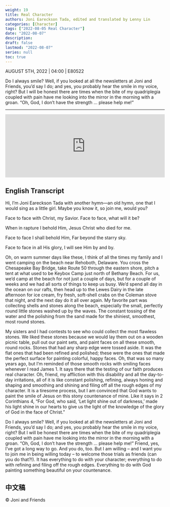 ```yaml
---
weight: 19
title: Real Character
authors: Joni Eareckson Tada, edited and translated by Lenny Lin
categories: [Character]
tags: ["2022-08-05 Real Character"]
date: "2022-08-07"
description: 
draft: false
lastmod: "2022-08-07"
series: null
toc: true
---
```

AUGUST 5TH, 2022 | 04:00 | E80522

Do I always smile?  Well, if you looked at all the newsletters at Joni and Friends, you’d say I do; and yes, you probably hear the smile in my voice, right? But I will be honest there are times when the bite of my quadriplegia coupled with pain have me looking into the mirror in the morning with a groan.  “Oh, God, I don’t have the strength … please help me!”
<!--more-->
---
<iframe height="200px" width="100%" frameborder="no" scrolling="no" seamless src="https://player.simplecast.com/c72e0036-0f3a-44ae-bc32-8f503ee6850d?dark=false"></iframe>


## English Transcript
Hi, I’m Joni Eareckson Tada with another hymn—an old hymn, one that I would sing as a little girl.  Maybe you know it, so join me, would you?

Face to face with Christ, my Savior.  Face to face, what will it be?

When in rapture I behold Him, Jesus Christ who died for me.

Face to face I shall behold Him, Far beyond the starry sky.

Face to face in all His glory, I will see Him by and by.

Oh, on warm summer days like these, I think of all the times my family and I went camping on the beach near Rehoboth, Delaware.  You cross the Chesapeake Bay Bridge, take Route 50 through the eastern shore, pitch a tent at what used to be Keybox Camp just north of Bethany Beach.  For us, we’d camp at the beach for not just a couple of days, but for a couple of weeks and we had all sorts of things to keep us busy.  We’d spend all day in the ocean on our rafts, then head up to the Lewes Dairy in the late afternoon for ice cream, fry fresh, soft-shell crabs on the Coleman stove that night, and the next day do it all over again.  My favorite part was collecting shells and stones along the beach, especially the small, perfectly round little stones washed up by the waves.  The constant tossing of the water and the polishing from the sand made for the shiniest, smoothest, most round stones.

My sisters and I had contests to see who could collect the most flawless stones.  We liked these stones because we would lay them out on a wooden picnic table, pull out our paint sets, and paint faces on all these smooth, round rocks.  Stones that had any sharp edge were tossed aside.  It was the flat ones that had been refined and polished; these were the ones that made the perfect surface for painting colorful, happy faces.  Oh, that was so many years ago, but I’m reminded of those smooth rocks with smiling faces whenever I read James 1.  It says there that the testing of our faith produces real character.  Oh, friend, my affliction with this disability and all the day-to-day irritations, all of it is like constant polishing, refining, always honing and shaping and smoothing and shining and filing off all the rough edges of my character.  It is a tiresome process, but I am convinced that God wants to paint the smile of Jesus on this stony countenance of mine.  Like it says in 2 Corinthians 4, “For God, who said, ‘Let light shine out of darkness,’ made his light shine in our hearts to give us the light of the knowledge of the glory of God in the face of Christ.”  

Do I always smile?  Well, if you looked at all the newsletters at Joni and Friends, you’d say I do; and yes, you probably hear the smile in my voice, right? But I will be honest there are times when the bite of my quadriplegia coupled with pain have me looking into the mirror in the morning with a groan.  “Oh, God, I don’t have the strength … please help me!”  Friend, yes, I’ve got a long way to go.  And you do, too.  But I am willing – and I want you to join me in being willing today – to welcome those trials as friends (can you do that?!).  It has everything to do with your character; everything to do with refining and filing off the rough edges.  Everything to do with God painting something beautiful on your countenance. 

## 中文稿

© Joni and Friends

